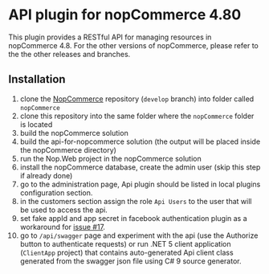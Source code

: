 # API plugin for nopCommerce 4.80

This plugin provides a RESTful API for managing resources in nopCommerce 4.8.
For the other versions of nopCommerce, please refer to the the other releases and branches.

## Installation

1. clone the [NopCommerce](https://github.com/nopSolutions/nopCommerce) repository (`develop` branch) into folder called `nopCommerce`
1. clone this repository into the same folder where the `nopCommerce` folder is located
1. build the nopCommerce solution
1. build the api-for-nopcommerce solution (the output will be placed inside the nopCommerce directory)
1. run the Nop.Web project in the nopCommerce solution
1. install the nopCommerce database, create the admin user (skip this step if already done)
1. go to the administration page, Api plugin should be listed in local plugins configuration section.
1. in the customers section assign the  role `Api Users` to the user that will be used to access the api.
1. set fake appId and app secret in facebook authentication plugin as a workaround for [issue #17](https://github.com/stepanbenes/api-for-nopcommerce/issues/17#issuecomment-840502748).
1. go to `/api/swagger` page and experiment with the api (use the Authorize button to authenticate requests) or run .NET 5 client application (`ClientApp` project) that contains auto-generated Api client class generated from the swagger json file using C# 9 source generator.
